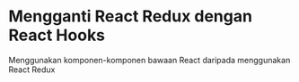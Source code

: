 # Mengganti React Redux dengan React Hooks

Menggunakan komponen-komponen bawaan React daripada menggunakan React Redux
